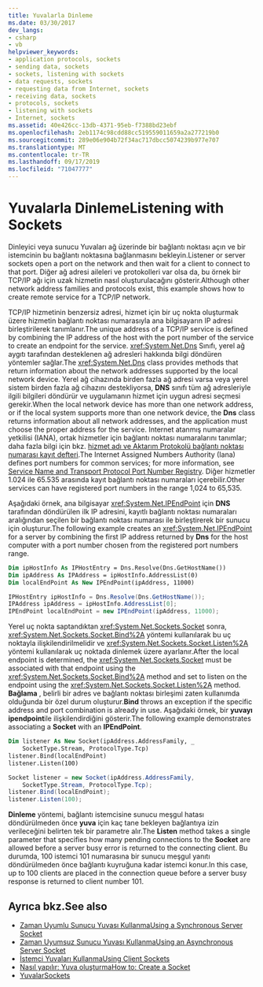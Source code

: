 ```yaml
---
title: Yuvalarla Dinleme
ms.date: 03/30/2017
dev_langs:
- csharp
- vb
helpviewer_keywords:
- application protocols, sockets
- sending data, sockets
- sockets, listening with sockets
- data requests, sockets
- requesting data from Internet, sockets
- receiving data, sockets
- protocols, sockets
- listening with sockets
- Internet, sockets
ms.assetid: 40e426cc-13db-4371-95eb-f7388bd23ebf
ms.openlocfilehash: 2eb1174c98cdd88cc519559011659a2a277219b0
ms.sourcegitcommit: 289e06e904b72f34ac717dbcc5074239b977e707
ms.translationtype: MT
ms.contentlocale: tr-TR
ms.lasthandoff: 09/17/2019
ms.locfileid: "71047777"
---
```

# <a name="listening-with-sockets"></a><span data-ttu-id="26a9c-102">Yuvalarla Dinleme</span><span class="sxs-lookup"><span data-stu-id="26a9c-102">Listening with Sockets</span></span>
<span data-ttu-id="26a9c-103">Dinleyici veya sunucu Yuvaları ağ üzerinde bir bağlantı noktası açın ve bir istemcinin bu bağlantı noktasına bağlanmasını bekleyin.</span><span class="sxs-lookup"><span data-stu-id="26a9c-103">Listener or server sockets open a port on the network and then wait for a client to connect to that port.</span></span> <span data-ttu-id="26a9c-104">Diğer ağ adresi aileleri ve protokolleri var olsa da, bu örnek bir TCP/IP ağı için uzak hizmetin nasıl oluşturulacağını gösterir.</span><span class="sxs-lookup"><span data-stu-id="26a9c-104">Although other network address families and protocols exist, this example shows how to create remote service for a TCP/IP network.</span></span>  
  
 <span data-ttu-id="26a9c-105">TCP/IP hizmetinin benzersiz adresi, hizmet için bir uç nokta oluşturmak üzere hizmetin bağlantı noktası numarasıyla ana bilgisayarın IP adresi birleştirilerek tanımlanır.</span><span class="sxs-lookup"><span data-stu-id="26a9c-105">The unique address of a TCP/IP service is defined by combining the IP address of the host with the port number of the service to create an endpoint for the service.</span></span> <span data-ttu-id="26a9c-106"><xref:System.Net.Dns> Sınıfı, yerel ağ aygıtı tarafından desteklenen ağ adresleri hakkında bilgi döndüren yöntemler sağlar.</span><span class="sxs-lookup"><span data-stu-id="26a9c-106">The <xref:System.Net.Dns> class provides methods that return information about the network addresses supported by the local network device.</span></span> <span data-ttu-id="26a9c-107">Yerel ağ cihazında birden fazla ağ adresi varsa veya yerel sistem birden fazla ağ cihazını destekliyorsa, **DNS** sınıfı tüm ağ adresleriyle ilgili bilgileri döndürür ve uygulamanın hizmet için uygun adresi seçmesi gerekir.</span><span class="sxs-lookup"><span data-stu-id="26a9c-107">When the local network device has more than one network address, or if the local system supports more than one network device, the **Dns** class returns information about all network addresses, and the application must choose the proper address for the service.</span></span> <span data-ttu-id="26a9c-108">Internet atanmış numaralar yetkilisi (IANA), ortak hizmetler için bağlantı noktası numaralarını tanımlar; daha fazla bilgi için bkz. [hizmet adı ve Aktarım Protokolü bağlantı noktası numarası kayıt defteri](https://www.iana.org/assignments/port-numbers).</span><span class="sxs-lookup"><span data-stu-id="26a9c-108">The Internet Assigned Numbers Authority (Iana) defines port numbers for common services; for more information, see [Service Name and Transport Protocol Port Number Registry](https://www.iana.org/assignments/port-numbers).</span></span> <span data-ttu-id="26a9c-109">Diğer hizmetler 1.024 ile 65.535 arasında kayıt bağlantı noktası numaraları içerebilir.</span><span class="sxs-lookup"><span data-stu-id="26a9c-109">Other services can have registered port numbers in the range 1,024 to 65,535.</span></span>  
  
 <span data-ttu-id="26a9c-110">Aşağıdaki örnek, ana bilgisayar <xref:System.Net.IPEndPoint> için **DNS** tarafından döndürülen ilk IP adresini, kayıtlı bağlantı noktası numaraları aralığından seçilen bir bağlantı noktası numarası ile birleştirerek bir sunucu için oluşturur.</span><span class="sxs-lookup"><span data-stu-id="26a9c-110">The following example creates an <xref:System.Net.IPEndPoint> for a server by combining the first IP address returned by **Dns** for the host computer with a port number chosen from the registered port numbers range.</span></span>  
  
```vb  
Dim ipHostInfo As IPHostEntry = Dns.Resolve(Dns.GetHostName())  
Dim ipAddress As IPAddress = ipHostInfo.AddressList(0)  
Dim localEndPoint As New IPEndPoint(ipAddress, 11000)  
```  
  
```csharp  
IPHostEntry ipHostInfo = Dns.Resolve(Dns.GetHostName());  
IPAddress ipAddress = ipHostInfo.AddressList[0];  
IPEndPoint localEndPoint = new IPEndPoint(ipAddress, 11000);  
```  
  
 <span data-ttu-id="26a9c-111">Yerel uç nokta saptandıktan <xref:System.Net.Sockets.Socket> sonra, <xref:System.Net.Sockets.Socket.Bind%2A> yöntemi kullanılarak bu uç noktayla ilişkilendirilmelidir ve <xref:System.Net.Sockets.Socket.Listen%2A> yöntemi kullanılarak uç noktada dinlemek üzere ayarlanır.</span><span class="sxs-lookup"><span data-stu-id="26a9c-111">After the local endpoint is determined, the <xref:System.Net.Sockets.Socket> must be associated with that endpoint using the <xref:System.Net.Sockets.Socket.Bind%2A> method and set to listen on the endpoint using the <xref:System.Net.Sockets.Socket.Listen%2A> method.</span></span> <span data-ttu-id="26a9c-112">**Bağlama** , belirli bir adres ve bağlantı noktası birleşimi zaten kullanımda olduğunda bir özel durum oluşturur.</span><span class="sxs-lookup"><span data-stu-id="26a9c-112">**Bind** throws an exception if the specific address and port combination is already in use.</span></span> <span data-ttu-id="26a9c-113">Aşağıdaki örnek, bir **yuvayı** **ipendpoint**ile ilişkilendirdiğini gösterir.</span><span class="sxs-lookup"><span data-stu-id="26a9c-113">The following example demonstrates associating a **Socket** with an **IPEndPoint**.</span></span>  
  
```vb  
Dim listener As New Socket(ipAddress.AddressFamily, _  
    SocketType.Stream, ProtocolType.Tcp) 
listener.Bind(localEndPoint)  
listener.Listen(100)  
```  
  
```csharp  
Socket listener = new Socket(ipAddress.AddressFamily,
    SocketType.Stream, ProtocolType.Tcp);
listener.Bind(localEndPoint);  
listener.Listen(100);  
```  
  
 <span data-ttu-id="26a9c-114">**Dinleme** yöntemi, bağlantı istemcisine sunucu meşgul hatası döndürülmeden önce **yuva** için kaç tane bekleyen bağlantıya izin verileceğini belirten tek bir parametre alır.</span><span class="sxs-lookup"><span data-stu-id="26a9c-114">The **Listen** method takes a single parameter that specifies how many pending connections to the **Socket** are allowed before a server busy error is returned to the connecting client.</span></span> <span data-ttu-id="26a9c-115">Bu durumda, 100 istemci 101 numarasına bir sunucu meşgul yanıtı döndürülmeden önce bağlantı kuyruğuna kadar istemci konur.</span><span class="sxs-lookup"><span data-stu-id="26a9c-115">In this case, up to 100 clients are placed in the connection queue before a server busy response is returned to client number 101.</span></span>  
  
## <a name="see-also"></a><span data-ttu-id="26a9c-116">Ayrıca bkz.</span><span class="sxs-lookup"><span data-stu-id="26a9c-116">See also</span></span>

- [<span data-ttu-id="26a9c-117">Zaman Uyumlu Sunucu Yuvası Kullanma</span><span class="sxs-lookup"><span data-stu-id="26a9c-117">Using a Synchronous Server Socket</span></span>](using-a-synchronous-server-socket.md)
- [<span data-ttu-id="26a9c-118">Zaman Uyumsuz Sunucu Yuvası Kullanma</span><span class="sxs-lookup"><span data-stu-id="26a9c-118">Using an Asynchronous Server Socket</span></span>](using-an-asynchronous-server-socket.md)
- [<span data-ttu-id="26a9c-119">İstemci Yuvaları Kullanma</span><span class="sxs-lookup"><span data-stu-id="26a9c-119">Using Client Sockets</span></span>](using-client-sockets.md)
- [<span data-ttu-id="26a9c-120">Nasıl yapılır: Yuva oluşturma</span><span class="sxs-lookup"><span data-stu-id="26a9c-120">How to: Create a Socket</span></span>](how-to-create-a-socket.md)
- [<span data-ttu-id="26a9c-121">Yuvalar</span><span class="sxs-lookup"><span data-stu-id="26a9c-121">Sockets</span></span>](sockets.md)
